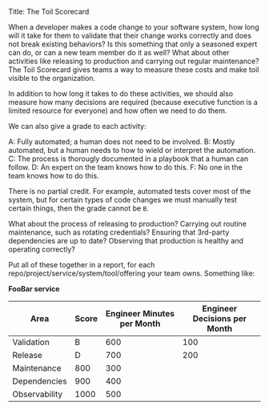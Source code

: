 Title: The Toil Scorecard

When a developer makes a code change to your software system, how long will it take for them to validate that their change works correctly and does not break existing behaviors? Is this something that only a seasoned expert can do, or can a new team member do it as well? What about other activities like releasing to production and carrying out regular maintenance? The Toil Scorecard gives teams a way to measure these costs and make toil visible to the organization.

In addition to how long it takes to do these activities, we should also measure how many decisions are required (because executive function is a limited resource for everyone) and how often we need to do them.

We can also give a grade to each activity:

A: Fully automated; a human does not need to be involved.
B: Mostly automated, but a human needs to how to wield or interpret the automation.
C: The process is thorougly documented in a playbook that a human can follow.
D: An expert on the team knows how to do this.
F: No one in the team knows how to do this.

There is no partial credit. For example, automated tests cover most of the system, but for certain types of code changes we must manually test certain things, then the grade cannot be `B`.

What about the process of releasing to production? Carrying out routine maintenance, such as rotating credentials? Ensuring that 3rd-party dependencies are up to date? Observing that production is healthy and operating correctly? 

Put all of these together in a report, for each repo/project/service/system/tool/offering your team owns. Something like:



**FooBar service**

| Area | Score | Engineer Minutes per Month | Engineer Decisions per Month |
| - | - | - | - |
| Validation | B | 600 | 100 | 
| Release | D | 700 | 200 |
| Maintenance | 800 | 300 |
| Dependencies | 900 | 400 |
| Observability | 1000 | 500 |

